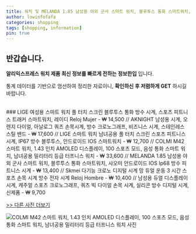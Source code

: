 ```yaml
---
title: 워치 및 MELANDA 1.85 남성용 야외 군사 스마트 워치, 블루투스 통화 스마트워치, 샤오미 안드로이드 IOS Ip68 방수 피트니스 시계 
author: lowinfofafa
categories: shopping
tags: [shopping, information]
pin: true
---
```


## 반갑습니다. 

**알리익스프레스 워치 제품 최신 정보를 빠르게 전하는 정보한입** 입니다.

통계 데이터를 기반으로 엄선하여 정리한 자료이니, **확인하신 후 저렴하게 GET** 하시길 바랍니다.

<br >
### LIGE 여성용 스마트 워치 풀 터치 스크린 블루투스 통화 방수 시계, 스포츠 피트니스 트래커 스마트워치, 레이디 Reloj Mujer  - ₩ 14,500 // AKNIGHT 남성용 시계, 오렌지 다이얼, 아날로그 쿼츠 손목시계, 방수 크로노그래프, 비즈니스 시계, 스테인레스 스틸 밴드  - ₩ 17,600 // LIGE 스마트 워치 남녀공용 풀 터치 스크린 스포츠 피트니스 시계, IP67 방수 블루투스, 안드로이드 IOS 스마트워치  - ₩ 12,700 // COLMI M42 스마트 워치, 1.43 인치 AMOLED 디스플레이, 100 스포츠 모드, 음성 통화 스마트 워치, 남녀공용 밀리터리 등급 터프니스 워치  - ₩ 33,600 // MELANDA 1.85 남성용 야외 군사 스마트 워치, 블루투스 통화 스마트워치, 샤오미 안드로이드 IOS Ip68 방수 피트니스 시계  - ₩ 13,400 // Skmei 다기능 크로노 디지털 시계 망 듀얼 운동 3 시간 스포츠 손목 시계 방수 전자 시계 Reloj Hombre  - ₩ 10,400 // 남성용 듀얼 디스플레이 시계, 캐주얼 스포츠 크로노그래프, 쿼츠 빅 다이얼 손목 시계, 실리콘 방수 디지털 시계, 신제품  - ₩ 9,700

[>> 다른 사진 더보기](https://alongwithus.com/워치-8945)

![COLMI M42 스마트 워치, 1.43 인치 AMOLED 디스플레이, 100 스포츠 모드, 음성 통화 스마트 워치, 남녀공용 밀리터리 등급 터프니스 워치  사진](https://ae04.alicdn.com/kf/Se3fe99b046c0465a9cadc721fc9b53c2P/COLMI-M42-Smartwatch-1-43-AMOLED-Display-100-Sports-Modes-Voice-Calling-Smart-Watch-Men-Women.jpg)
                        
